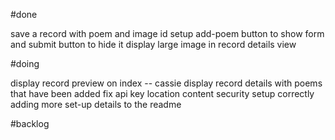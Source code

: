 #done


save a record with poem and image id
setup add-poem button to show form and submit button to hide it
display large image in record details view

#doing

display record preview on index -- cassie
display record details with poems that have been added
fix api key location
content security setup correctly
adding more set-up details to the readme

#backlog
